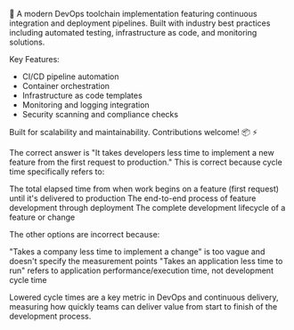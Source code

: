 🚀 A modern DevOps toolchain implementation featuring continuous integration and deployment pipelines. Built with industry best practices including automated testing, infrastructure as code, and monitoring solutions.

Key Features:
- CI/CD pipeline automation
- Container orchestration
- Infrastructure as code templates
- Monitoring and logging integration
- Security scanning and compliance checks

Built for scalability and maintainability. Contributions welcome! 📦 ⚡️










The correct answer is "It takes developers less time to implement a new feature from the first request to production."
This is correct because cycle time specifically refers to:

The total elapsed time from when work begins on a feature (first request) until it's delivered to production
The end-to-end process of feature development through deployment
The complete development lifecycle of a feature or change

The other options are incorrect because:

"Takes a company less time to implement a change" is too vague and doesn't specify the measurement points
"Takes an application less time to run" refers to application performance/execution time, not development cycle time

Lowered cycle times are a key metric in DevOps and continuous delivery, measuring how quickly teams can deliver value from start to finish of the development process.
